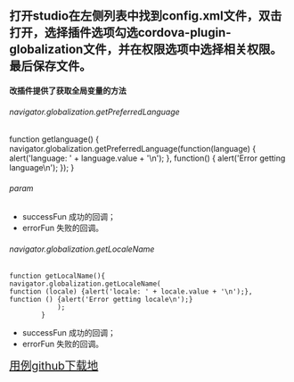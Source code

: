 ## 打开studio在左侧列表中找到config.xml文件，双击打开，选择插件选项勾选cordova-plugin-globalization文件，并在权限选项中选择相关权限。最后保存文件。
####  改插件提供了获取全局变量的方法
###### navigator.globalization.getPreferredLanguage
  function getlanguage() {
	navigator.globalization.getPreferredLanguage(function(language) {
	        alert('language: ' + language.value + '\n');
	}, function() {
	     alert('Error getting language\n');
	});
	}
###### param
* successFun 成功的回调；
* errorFun   失败的回调。

###### navigator.globalization.getLocaleName
    function getLocalName(){
	navigator.globalization.getLocaleName(
	function (locale) {alert('locale: ' + locale.value + '\n');},
	function () {alert('Error getting locale\n');}
				);
			}
* successFun 成功的回调；
* errorFun   失败的回调。


<a target='_blank' style="font-size:20px" href="https://github.com/iuapmobile/summerTest/tree/master/cordovaTest/cordovaCall">用例github下载地</a>
